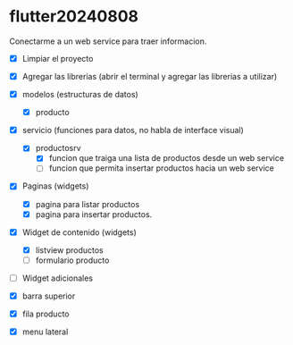 # flutter20240808

Conectarme a un web service para traer informacion.

- [x] Limpiar el proyecto
- [x] Agregar las librerias (abrir el terminal y agregar las librerias a utilizar)
- [x] modelos (estructuras de datos)
  - [x] producto
- [x] servicio (funciones para datos, no habla de interface visual)
  - [x] productosrv
    - [x] funcion que traiga una lista de productos desde un web service
    - [ ] funcion que permita insertar productos hacia un web service
- [x] Paginas (widgets)
  - [x] pagina para listar productos
  - [x] pagina para insertar productos.
- [x] Widget de contenido (widgets)
  - [x] listview productos
  - [ ] formulario producto
- [ ] Widget adicionales
 - [x] barra superior
 - [x] fila producto
 - [x] menu lateral

